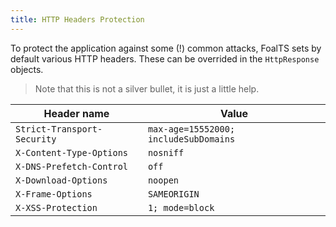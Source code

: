 ```yaml
---
title: HTTP Headers Protection
---
```


To protect the application against some (!) common attacks, FoalTS sets by default various HTTP headers. These can be overrided in the `HttpResponse` objects.

> Note that this is not a silver bullet, it is just a little help.

| Header name | Value |
| --- | --- |
| `Strict-Transport-Security` | `max-age=15552000; includeSubDomains` |
| `X-Content-Type-Options` | `nosniff` |
| `X-DNS-Prefetch-Control` | `off` |
| `X-Download-Options` | `noopen` |
| `X-Frame-Options` | `SAMEORIGIN` |
| `X-XSS-Protection` | `1; mode=block` |

